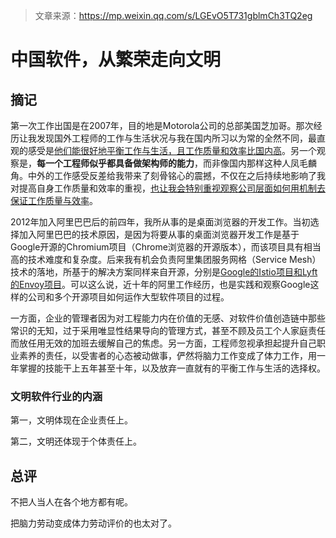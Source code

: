 > 文章来源：https://mp.weixin.qq.com/s/LGEvO5T731gblmCh3TQ2eg

# 中国软件，从繁荣走向文明

## 摘记

第一次工作出国是在2007年，目的地是Motorola公司的总部美国芝加哥。那次经历让我发现国外工程师的工作与生活状况与我在国内所习以为常的全然不同，最直观的感受是<u>他们能很好地平衡工作与生活，且工作质量和效率比国内高</u>。另一个观察是，**每一个工程师似乎都具备做架构师的能力**，而非像国内那样这种人凤毛麟角。中外的工作感受反差给我带来了刻骨铭心的震撼，不仅在之后持续地影响了我对提高自身工作质量和效率的重视，<u>也让我会特别重视观察公司层面如何用机制去保证工作质量与效率</u>。

2012年加入阿里巴巴后的前四年，我所从事的是桌面浏览器的开发工作。当初选择加入阿里巴巴的技术原因，是因为将要从事的桌面浏览器开发工作是基于Google开源的Chromium项目（Chrome浏览器的开源版本），而该项目具有相当高的技术难度和复杂度。后来我有机会负责阿里集团服务网格（Service Mesh）技术的落地，所基于的解决方案同样来自开源，分别是<u>Google的Istio项目和Lyft的Envoy项目</u>。可以这么说，近十年的阿里工作经历，也是实践和观察Google这样的公司和多个开源项目如何运作大型软件项目的过程。



一方面，企业的管理者因为对工程能力内在价值的无感、对软件价值创造链中那些常识的无知，过于采用唯显性结果导向的管理方式，甚至不顾及员工个人家庭责任而放任用无效的加班去缓解自己的焦虑。另一方面，工程师忽视承担起提升自己职业素养的责任，以受害者的心态被动做事，俨然将脑力工作变成了体力工作，用一年掌握的技能干上五年甚至十年，以及放弃一直就有的平衡工作与生活的选择权。



### 文明软件行业的内涵

第一，文明体现在企业责任上。

第二，文明还体现于个体责任上。



## 总评

不把人当人在各个地方都有呢。

把脑力劳动变成体力劳动评价的也太对了。